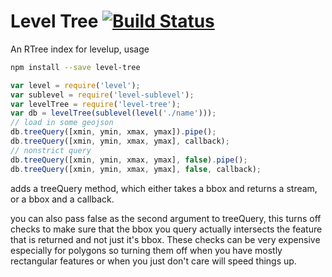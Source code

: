 Level Tree [![Build Status](https://travis-ci.org/calvinmetcalf/level-tree.svg)](https://travis-ci.org/calvinmetcalf/level-tree)
====

An RTree index for levelup, usage

```bash
npm install --save level-tree
```

```js
var level = require('level');
var sublevel = require('level-sublevel');
var levelTree = require('level-tree');
var db = levelTree(sublevel(level('./name')));
// load in some geojson
db.treeQuery([xmin, ymin, xmax, ymax]).pipe();
db.treeQuery([xmin, ymin, xmax, ymax], callback);
// nonstrict query
db.treeQuery([xmin, ymin, xmax, ymax], false).pipe();
db.treeQuery([xmin, ymin, xmax, ymax], false, callback);
```

adds a treeQuery method, which either takes a bbox and returns a stream, or a bbox and a callback. 

you can also pass false as the second argument to treeQuery, this turns off checks to make sure that the bbox you query actually intersects the feature that is returned and not just it's bbox. These checks can be very expensive especially for polygons so turning them off when you have mostly rectangular features or when you just don't care will speed things up.